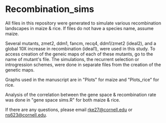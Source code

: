 # Recombination_sims
All files in this repository were generated to simulate various recombination landscapes in maize & rice. If files do not have a species name, assume maize.

Several mutants, zmet2, ddm1, fancm, recq4, ddm1/zmet2 (ideal2), and a global 10X increase in recombination (ideal1), were used in this study. To access creation of the geneic maps
of each of these mutants, go to the name of mutant's file. The simulations, the recurrent selection or introgression schemes, were done in separate files from the creation of the genetic maps.

Graphs used in the manuscript are in "Plots" for maize and "Plots_rice" for rice.

Analysis of the correlation between the gene space & recombination rate was done in "gene space sims.R" for both maize & rice.

If there are any questions, please email rke27@cornell.edu or ns623@cornell.edu.
